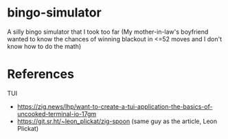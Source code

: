 # bingo-simulator
A silly bingo simulator that I took too far (My mother-in-law's boyfriend wanted to know the chances of winning blackout in <=52 moves and I don't know how to do the math)

# References
TUI 
- https://zig.news/lhp/want-to-create-a-tui-application-the-basics-of-uncooked-terminal-io-17gm
- https://git.sr.ht/~leon_plickat/zig-spoon (same guy as the article, Leon Plickat)

